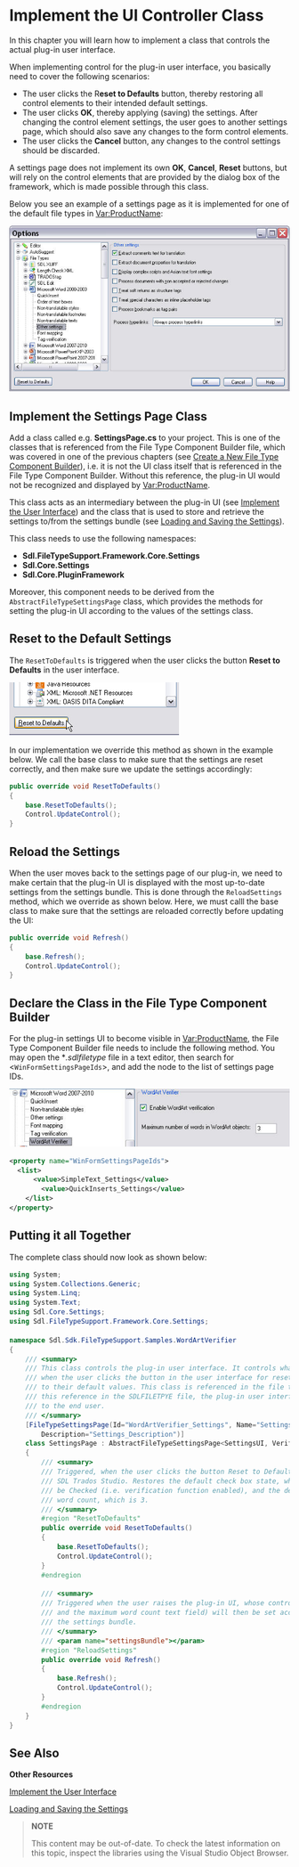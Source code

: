 Implement the UI Controller Class
==

In this chapter you will learn how to implement a class that controls the actual plug-in user interface.

When implementing control for the plug-in user interface, you basically need to cover the following scenarios:

* The user clicks the R**eset to Defaults** button, thereby restoring all control elements to their intended default settings.
* The user clicks **OK**, thereby applying (saving) the settings.
After changing the control element settings, the user goes to another settings page, which should also save any changes to the form control elements.
* The user clicks the **Cancel** button, any changes to the control settings should be discarded.

A settings page does not implement its own **OK**, **Cancel**, **Reset** buttons, but will rely on the control elements that are provided by the dialog box of the framework, which is made possible through this class.

Below you see an example of a settings page as it is implemented for one of the default file types in <Var:ProductName>:

![SampleSettingsPage](images/SampleSettingsPage.jpg)

Implement the Settings Page Class
--

Add a class called e.g. **SettingsPage.cs** to your project. This is one of the classes that is referenced from the File Type Component Builder file, which was covered in one of the previous chapters (see [Create a New File Type Component Builder](create_new_file_type_component_builder.md)), i.e. it is not the UI class itself that is referenced in the File Type Component Builder. Without this reference, the plug-in UI would not be recognized and displayed by <Var:ProductName>.

This class acts as an intermediary between the plug-in UI (see [Implement the User Interface](implement_the_user_interface_bil.md)) and the class that is used to store and retrieve the settings to/from the settings bundle (see [Loading and Saving the Settings](loading_and_saving_the_settings_bil.md)).

This class needs to use the following namespaces:

* **Sdl.FileTypeSupport.Framework.Core.Settings**
* **Sdl.Core.Settings**
* **Sdl.Core.PluginFramework**

Moreover, this component needs to be derived from the ```AbstractFileTypeSettingsPage``` class, which provides the methods for setting the plug-in UI according to the values of the settings class.

Reset to the Default Settings
--

The ```ResetToDefaults``` is triggered when the user clicks the button **Reset to Defaults** in the user interface.

![reset_to_defaults](images/reset_to_defaults.jpg)

In our implementation we override this method as shown in the example below. We call the base class to make sure that the settings are reset correctly, and then make sure we update the settings accordingly:

```cs
public override void ResetToDefaults()
{
    base.ResetToDefaults();
    Control.UpdateControl();
}
```

Reload the Settings
--

When the user moves back to the settings page of our plug-in, we need to make certain that the plug-in UI is displayed with the most up-to-date settings from the settings bundle. This is done through the ```ReloadSettings``` method, which we override as shown below. Here, we must calll the base class to make sure that the settings are reloaded correctly before updating the UI:

```cs
public override void Refresh()
{
    base.Refresh();
    Control.UpdateControl();
}
```

Declare the Class in the File Type Component Builder
--

For the plug-in settings UI to become visible in <Var:ProductName>, the File Type Component Builder file needs to include the following method. You may open the **.sdlfiletype* file in a text editor, then search for <```WinFormSettingsPageIds```>, and add the node to the list of settings page IDs.

![excel_verifier_simplified_gui](images/excel_verifier_simplified_gui.jpg)

```xml
<property name="WinFormSettingsPageIds">
  <list>
      <value>SimpleText_Settings</value>
        <value>QuickInserts_Settings</value>
    </list>
</property>
```

Putting it all Together
--

The complete class should now look as shown below:

```cs
using System;
using System.Collections.Generic;
using System.Linq;
using System.Text;
using Sdl.Core.Settings;
using Sdl.FileTypeSupport.Framework.Core.Settings;

namespace Sdl.Sdk.FileTypeSupport.Samples.WordArtVerifier
{
    /// <summary>
    /// This class controls the plug-in user interface. It controls what happens, for example,
    /// when the user clicks the button in the user interface for resetting the control elements
    /// to their default values. This class is referenced in the file type definition. Without
    /// this reference in the SDLFILETPYE file, the plug-in user interface would not be available
    /// to the end user.
    /// </summary>
    [FileTypeSettingsPage(Id="WordArtVerifier_Settings", Name="Settings_Name",
        Description="Settings_Description")]
    class SettingsPage : AbstractFileTypeSettingsPage<SettingsUI, VerifierSettings>
    {
        /// <summary>
        /// Triggered, when the user clicks the button Reset to Defaults button in 
        /// SDL Trados Studio. Restores the default check box state, which should
        /// be Checked (i.e. verification function enabled), and the default maximum
        /// word count, which is 3.
        /// </summary>
        #region "ResetToDefaults"
        public override void ResetToDefaults()
        {
            base.ResetToDefaults();
            Control.UpdateControl();
        }
        #endregion

        /// <summary>
        /// Triggered when the user raises the plug-in UI, whose controls (in this case the check box
        /// and the maximum word count text field) will then be set according to the values stored in 
        /// the settings bundle.
        /// </summary>
        /// <param name="settingsBundle"></param>
        #region "ReloadSettings"
        public override void Refresh()
        {
            base.Refresh();
            Control.UpdateControl();
        }
        #endregion
    }
}
```

See Also
--

**Other Resources**

[Implement the User Interface](implement_the_user_interface_bil.md)

[Loading and Saving the Settings](loading_and_saving_the_settings_bil.md)

>**NOTE**
>
> This content may be out-of-date. To check the latest information on this topic, inspect the libraries using the Visual Studio Object Browser.